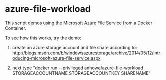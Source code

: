 # azure-file-workload

This script demos using the Microsoft Azure File Service from a Docker Container.

To see how this works, try the demo:

1. create an azure storage account and file share according to: http://blogs.msdn.com/b/windowsazurestorage/archive/2014/05/12/introducing-microsoft-azure-file-service.aspx

2. next type "docker run --privileged anhowe/azure-file-workload STORAGEACCOUNTNAME STORAGEACCOUNTKEY SHARENAME"
